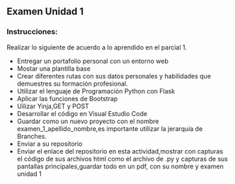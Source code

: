 ## Examen Unidad 1
### Instrucciones:
Realizar lo siguiente de acuerdo a lo aprendido en el parcial 1.

- Entregar un portafolio personal con un entorno web
- Mostar una plantilla base 
- Crear diferentes rutas con sus datos personales y habilidades que demuestres su formación profesional.
- Utilizar el lenguaje de Programación Python con Flask
- Aplicar las funciones de Bootstrap
- Uilizar Yinja,GET y POST
- Desarrollar el código en Visual Estudio Code
- Guardar como un nuevo proyecto con el nombre examen_1_apellido_nombre,es importante utilizar la jerarquía de Branches.
- Enviar a su repositorio
- Enviar el enlace del repositorio en esta actividad,mostrar con capturas el código de sus archivos html como el archivo de .py y capturas de sus pantallas principales,guardar todo en un pdf, con su nombre y examen unidad 1
